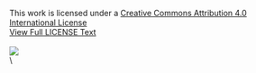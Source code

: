 This work is licensed under a [Creative Commons Attribution 4.0 International License](https://creativecommons.org/licenses/by-nc-nd/4.0/)\
[View Full LICENSE Text](https://github.com/Blissful4992/pathfinding/blob/main/LICENSE)\
\
![](https://mirrors.creativecommons.org/presskit/buttons/88x31/svg/by-nc-nd.svg)\
\
